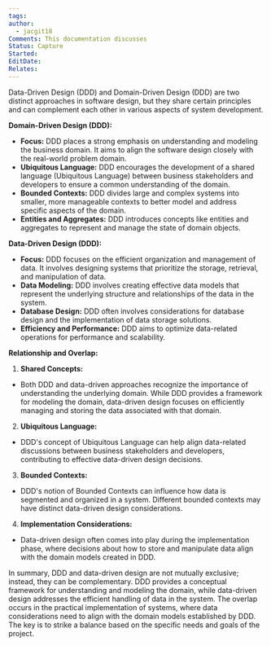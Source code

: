 ```yaml
---
tags: 
author:
  - jacgit18
Comments: This documentation discusses
Status: Capture
Started: 
EditDate: 
Relates:
---
```

Data-Driven Design (DDD) and Domain-Driven Design (DDD) are two distinct approaches in software design, but they share certain principles and can complement each other in various aspects of system development.  
  
**Domain-Driven Design (DDD):**  
- **Focus:** DDD places a strong emphasis on understanding and modeling the business domain. It aims to align the software design closely with the real-world problem domain.  
- **Ubiquitous Language:** DDD encourages the development of a shared language (Ubiquitous Language) between business stakeholders and developers to ensure a common understanding of the domain.  
- **Bounded Contexts:** DDD divides large and complex systems into smaller, more manageable contexts to better model and address specific aspects of the domain.  
- **Entities and Aggregates:** DDD introduces concepts like entities and aggregates to represent and manage the state of domain objects.  
  
**Data-Driven Design (DDD):**  
- **Focus:** DDD focuses on the efficient organization and management of data. It involves designing systems that prioritize the storage, retrieval, and manipulation of data.  
- **Data Modeling:** DDD involves creating effective data models that represent the underlying structure and relationships of the data in the system.  
- **Database Design:** DDD often involves considerations for database design and the implementation of data storage solutions.  
- **Efficiency and Performance:** DDD aims to optimize data-related operations for performance and scalability.  
  
**Relationship and Overlap:**  
1. **Shared Concepts:**  
- Both DDD and data-driven approaches recognize the importance of understanding the underlying domain. While DDD provides a framework for modeling the domain, data-driven design focuses on efficiently managing and storing the data associated with that domain.  
  
2. **Ubiquitous Language:**  
- DDD's concept of Ubiquitous Language can help align data-related discussions between business stakeholders and developers, contributing to effective data-driven design decisions.  
  
3. **Bounded Contexts:**  
- DDD's notion of Bounded Contexts can influence how data is segmented and organized in a system. Different bounded contexts may have distinct data-driven design considerations.  
  
4. **Implementation Considerations:**  
- Data-driven design often comes into play during the implementation phase, where decisions about how to store and manipulate data align with the domain models created in DDD.  
  
In summary, DDD and data-driven design are not mutually exclusive; instead, they can be complementary. DDD provides a conceptual framework for understanding and modeling the domain, while data-driven design addresses the efficient handling of data in the system. The overlap occurs in the practical implementation of systems, where data considerations need to align with the domain models established by DDD. The key is to strike a balance based on the specific needs and goals of the project.